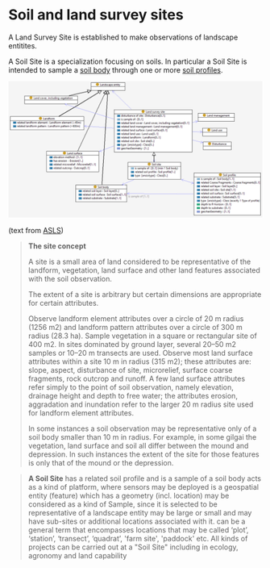 # Soil and land survey sites

A Land Survey Site is established to make observations of landscape entitites. 

A Soil Site is a specialization focusing on soils. 
In particular a Soil Site is intended to sample a [soil body](soil-body.md) through one or more [soil profiles](soil-profile.md). 

![Soil and Land Survey Site](image/Site.png)

(text from [ASLS](https://catalogue.nla.gov.au/Record/4273240))

> **The site concept**
>
> A site is a small area of land considered to be representative of the landform, vegetation, land surface and other land features associated with the soil observation.
>
> The extent of a site is arbitrary but certain dimensions are appropriate for certain attributes.
>
> Observe landform element attributes over a circle of 20 m radius (1256 m2) and landform pattern attributes over a circle of 300 m radius (28.3 ha). Sample vegetation in a square or rectangular site of 400 m2. In sites dominated by ground layer, several 20–50 m2 samples or 10–20 m transects are used. Observe most land surface attributes within a site 10 m in radius (315 m2); these attributes are: slope, aspect, disturbance of site, microrelief, surface coarse fragments, rock outcrop and runoff. A few land surface attributes refer simply to the point of soil observation, namely elevation, drainage height and depth to free water; the attributes erosion, aggradation and inundation refer to the larger 20 m radius site used for landform element attributes.
>
> In some instances a soil observation may be representative only of a soil body smaller than 10 m in radius. For example, in some gilgai the vegetation, land surface and soil all differ between the mound and depression. In such instances the extent of the site for those features is only that of the mound or the depression.

> **A Soil Site** 
has a related soil profile and is a sample of a soil body
acts as a kind of platform, where sensors may be deployed
is a geospatial entity (feature) which has a geometry (incl. location)
may be considered as a kind of Sample, since it is selected to be representative of a landscape entity
may be large or small and may have sub-sites or additional locations associated with it.
can be a general term that encompasses locations that may be called ‘plot’, ‘station’, ‘transect’, ‘quadrat’, 'farm site', 'paddock' etc.
All kinds of projects can be carried out at a "Soil Site" including in ecology, agronomy and land capability
